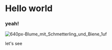 # Hello world
### yeah!














![640px-Blume_mit_Schmetterling_und_Biene_1uf](https://github.com/user-attachments/assets/1482ed99-476f-4da8-b048-86d5379ed4a9)








let's see
